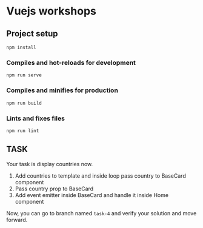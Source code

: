 # Vuejs workshops

## Project setup
```
npm install
```

### Compiles and hot-reloads for development
```
npm run serve
```

### Compiles and minifies for production
```
npm run build
```

### Lints and fixes files
```
npm run lint
```


## TASK

Your task is display countries now. 

1. Add countries to template and inside loop pass country to BaseCard component
2. Pass country prop to BaseCard
3. Add event emitter inside BaseCard and handle it inside Home component

Now, you can go to branch named `task-4` and verify your solution and move forward. 
